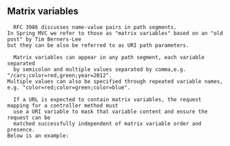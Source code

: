 Matrix variables
------------
      RFC 3986 discusses name-value pairs in path segments. 
    In Spring MVC we refer to those as "matrix variables" based on an "old post" by Tim Berners-Lee 
    but they can be also be referred to as URI path parameters.

      Matrix variables can appear in any path segment, each variable separated 
      by semicolon and multiple values separated by comma,e.g. "/cars;color=red,green;year=2012". 
    Multiple values can also be specified through repeated variable names,
    e.g. "color=red;color=green;color=blue".

      If a URL is expected to contain matrix variables, the request mapping for a controller method must 
      use a URI variable to mask that variable content and ensure the request can be 
      matched successfully independent of matrix variable order and presence. 
    Below is an example:


